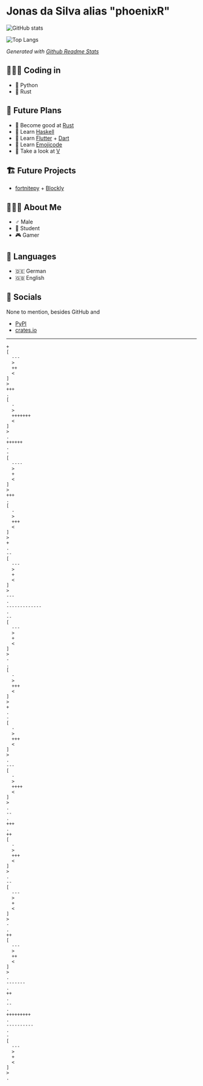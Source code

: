 Jonas da Silva alias "phoenixR"
===============================

![GitHub stats](https://github-readme-stats.vercel.app/api?username=phoenixr-codes&show_icons=true&theme=dracula)

![Top Langs](https://github-readme-stats.vercel.app/api/top-langs/?username=phoenixr-codes&hide=Makefile,Batchfile&theme=dracula)

*Generated with [Github Readme Stats](https://github.com/anuraghazra/github-readme-stats)*

👨🏽‍💻 Coding in
------------

* 🐍 Python
* 🦀 Rust


🔮 Future Plans
--------------

* 🦀 Become good at [Rust](https://www.rust-lang.org)
* 🟰 Learn [Haskell](https://www.haskell.org)
* 🎯 Learn [Flutter](https://flutter.dev) + [Dart](https://dart.dev)
* 🍇 Learn [Emojicode](https://www.emojicode.org)
* 🦨 Take a look at [V](https://vlang.io)


🏗️ Future Projects
-----------------

* [fortnitepy](https://github.com/Terbau/fortnitepy) + [Blockly](https://github.com/google/blockly)

🙋🏽‍♂️ About Me
-----------

* ♂️ Male
* 🎒 Student
* 🎮 Gamer


💬 Languages
------------

* 🇩🇪 German
* 🇬🇧 English


📱 Socials
-----------

None to mention, besides GitHub and

* [PyPI](https://pypi.org/user/phoenixR)
* [crates.io](https://crates.io/users/phoenixr-codes)

---

```brainfuck
+
[
  ---
  >
  ++
  <
]
>
+++
.
[
  -
  >
  +++++++
  <
]
>
.
++++++
.
-
[
  ----
  >
  +
  <
]
>
+++
.
[
  -
  >
  +++
  <
]
>
+
.
--
[
  ---
  >
  +
  <
]
>
---
.
-------------
.
--
[
  ---
  >
  +
  <
]
>
-
.
[
  -
  >
  +++
  <
]
>
+
.
-
[
  -
  >
  +++
  <
]
>
.
---
[
  -
  >
  ++++
  <
]
>
.
--
.
+++
.
++
[
  -
  >
  +++
  <
]
>
.
--
[
  ---
  >
  +
  <
]
>
-
.
++
[
  ---
  >
  ++
  <
]
>
.
-------
.
++
.
--
.
+++++++++
.
----------
.
-
[
  ---
  >
  +
  <
]
>
.
```
